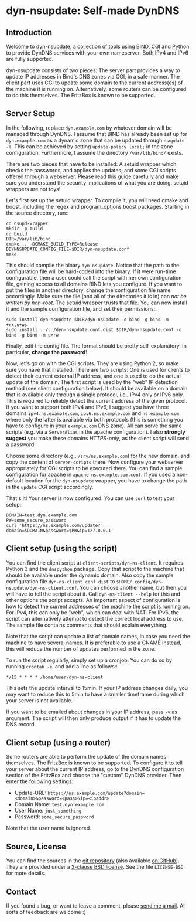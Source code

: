 # dyn-nsupdate: Self-made DynDNS

## Introduction

Welcome to [dyn-nsupdate](https://www.ralfj.de/projects/dyn-nsupdate),
a collection of tools using
[BIND](https://www.isc.org/downloads/bind/),
[CGI](https://en.wikipedia.org/wiki/Common_Gateway_Interface) and
[Python](https://www.python.org/) to provide DynDNS services with your
own nameserver. Both IPv4 and IPv6 are fully supported.

dyn-nsupdate consists of two pieces: The server part provides a way to update IP 
addresses in Bind's DNS zones via CGI, in a safe manner. The client part uses CGI
to update some domain to the current address(es) of the machine it is running 
on. Alternatively, some routers can be configured to do this themselves. The 
FritzBox is known to be supported.

## Server Setup

In the following, replace `dyn.example.com` by whatever domain will be managed 
through DynDNS. I assume that BIND has already been set up for 
`dyn.example.com` as a dynamic zone that can be updated through `nsupdate 
-l`. This can be achieved by setting `update-policy local;` in the zone 
configuration. Furthermore, I assume the directory `/var/lib/bind/` exists.

There are two pieces that have to be installed: A setuid wrapper which checks 
the passwords, and applies the updates; and some CGI scripts offered through a 
webserver. Please read this guide carefully and make sure you understand the
security implications of what you are doing. setuid wrappers are not toys!

Let's first set up the setuid wrapper. To compile it, you will need cmake and 
boost, including the regex and program_options boost packages. Starting in the 
source directory, run::

    cd nsupd-wrapper
    mkdir -p build
    cd build
    DIR=/var/lib/bind
    cmake .. -DCMAKE_BUILD_TYPE=Release -DDYNNSUPDATE_CONFIG_FILE=$DIR/dyn-nsupdate.conf
    make

This should compile the binary `dyn-nsupdate`. Notice that the path to the 
configuration file will be hard-coded into the binary. If it were run-time 
configurable, then a user could call the script with her own configuration file, 
gaining access to all domains BIND lets you configure. If you want to put the 
files in another directory, change the configuration file name accordingly. Make 
sure the file (and all of the directories it is in) can *not be written by 
non-root*. The setuid wrapper trusts that file. You can now install it and the 
sample configuration file, and set their permissions::

    sudo install dyn-nsupdate $DIR/dyn-nsupdate -o bind -g bind -m +rx,u+ws
    sudo install ../../dyn-nsupdate.conf.dist $DIR/dyn-nsupdate.conf -o bind -g bind -m u+rw

Finally, edit the config file. The format should be pretty self-explanatory. In 
particular, **change the password**!

Now, let's go on with the CGI scripts. They are using Python 2, so make sure you 
have that installed. There are two scripts: One is used for clients to detect 
their current external IP address, and one is used to do the actual update of 
the domain. The first script is used by the "web" IP detection method (see 
client configuration below). It should be available on a domain that is 
available only through a single protocol, i.e., IPv4 only or IPv6 only. This is 
required to reliably detect the current address of the given protocol. If you 
want to support both IPv4 and IPv6, I suggest you have three domains 
`ipv4.ns.example.com`, `ipv6.ns.example.com` and `ns.example.com` where 
only the latter is available via both protocols (this is something you have to 
configure in your `example.com` DNS zone). All can serve the same scripts 
(e.g. via a `ServerAlias` in the apache configuration). I also **strongly 
suggest** you make these domains *HTTPS-only*, as the client script will send a 
password!

Choose some directory (e.g., `/srv/ns.example.com`) for the new domain, and 
copy the content of `server-scripts` there. Now configure your webserver 
appropriately for CGI scripts to be executed there. You can find a sample 
configuration for apache in `apache-ns.example.com.conf`. If you used a 
non-default location for the `dyn-nsupdate` wrapper, you have to change the 
path in the `update` CGI script accordingly.

That's it! Your server is now configured. You can use `curl` to test your 
setup::

    DOMAIN=test.dyn.example.com
    PW=some_secure_password
    curl 'https://ns.example.com/update?domain=$DOMAIN&password=$PW&ip=127.0.0.1'


## Client setup (using the script)

You can find the client script at `client-scripts/dyn-ns-client`. It requires
Python 3 and the `dnspython` package. Copy that script to the machine that
should be available under the dynamic domain. Also copy the sample configuration
file `dyn-ns-client.conf.dist` to `$HOME/.config/dyn-nsupdate/dyn-ns-client.conf`.
You can choose another name, but then you will have to tell the script about it.
Call `dyn-ns-client --help` for this and other options the script accepts. An
important aspect of configuration is how to detect the current addresses of the
machine the script is running on. For IPv4, this can only be "web", which can
deal with NAT. For IPv6, the script can alternatively attempt to detect the
correct local address to use. The sample file contains comments that should
explain everything.

Note that the script can update a list of domain names, in case you need the 
machine to have several names. It is preferable to use a CNAME instead, this 
will reduce the number of updates performed in the zone.

To run the script regularly, simply set up a cronjob. You can do so by running 
`crontab -e`, and add a line as follows::

    */15 * * * * /home/user/dyn-ns-client

This sets the update interval to 15min. If your IP address changes daily, you 
may want to reduce this to 5min to have a smaller timeframe during which your 
server is not available.

If you want to be emailed about changes in your IP address, pass `-v` as 
argument. The script will then only produce output if it has to update the DNS
record.

## Client setup (using a router)

Some routers are able to perform the update of the domain names themselves. The 
FritzBox is known to be supported. To configure it to tell your server about the 
current IP address, go to the DynDNS configuration section of the FritzBox and 
choose the "custom" DynDNS provider. Then enter the following settings:

- Update-URL: `https://ns.example.com/update?domain=<domain>&password=<pass>&ip=<ipaddr>`
- Domain Name: `test.dyn.example.com`
- User Name: `just_something`
- Password: `some_secure_password`

Note that the user name is ignored.



## Source, License

You can find the sources in the
[git repository](http://www.ralfj.de/git/dyn-nsupdate.git) (also
available [on GitHub](https://github.com/RalfJung/dyn-nsupdate)).  They
are provided under a
[2-clause BSD license](http://opensource.org/licenses/bsd-license.php). See
the file `LICENSE-BSD` for more details.

## Contact

If you found a bug, or want to leave a comment, please
[send me a mail](mailto:post-AT-ralfj-DOT-de). All sorts of feedback are
welcome :)
